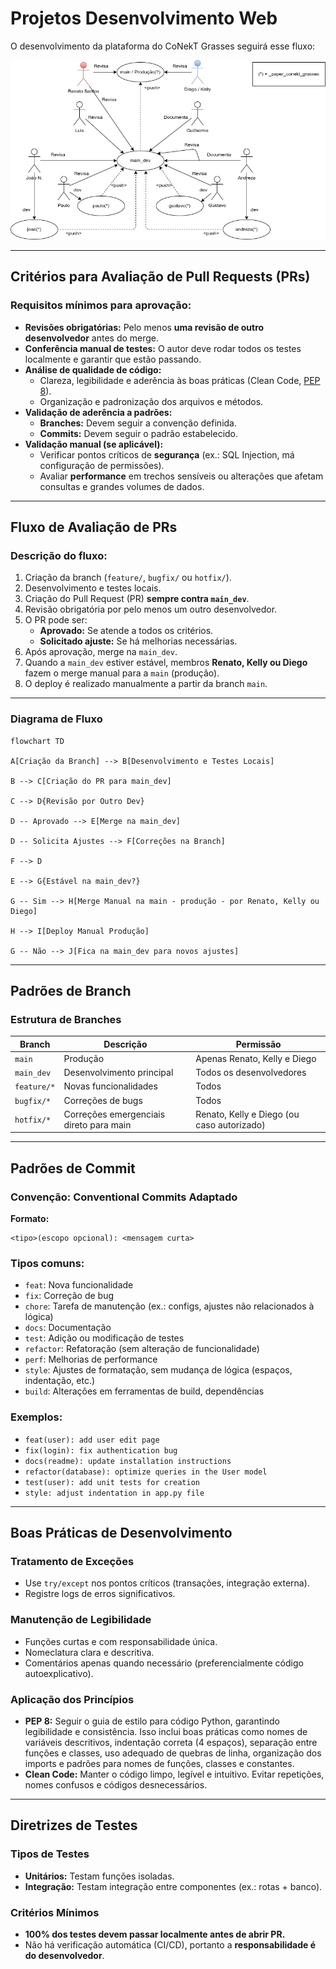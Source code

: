 # Projetos Desenvolvimento Web

O desenvolvimento da plataforma do CoNekT Grasses seguirá esse fluxo:

![CoNekT Grasses UML](https://github.com/SantosRAC/projetos_desenvolvimento_web/blob/fe47a8054bc5b365bc1678dc880fad24afdaae8d/CoNekT%20Grasses/UML/Diagrama%20UML%20-%20CoNekT%20Grasses.jpg)

---

## Critérios para Avaliação de Pull Requests (PRs)

### Requisitos mínimos para aprovação:

- **Revisões obrigatórias:** Pelo menos **uma revisão de outro desenvolvedor** antes do merge.
- **Conferência manual de testes:** O autor deve rodar todos os testes localmente e garantir que estão passando.
- **Análise de qualidade de código:**
  - Clareza, legibilidade e aderência às boas práticas (Clean Code, [PEP 8](https://peps.python.org/pep-0008/)).
  - Organização e padronização dos arquivos e métodos.
- **Validação de aderência a padrões:**
  - **Branches:** Devem seguir a convenção definida.
  - **Commits:** Devem seguir o padrão estabelecido.
- **Validação manual (se aplicável):**
  - Verificar pontos críticos de **segurança** (ex.: SQL Injection, má configuração de permissões).
  - Avaliar **performance** em trechos sensíveis ou alterações que afetam consultas e grandes volumes de dados.

---

## Fluxo de Avaliação de PRs

### Descrição do fluxo:

1. Criação da branch (`feature/`, `bugfix/` ou `hotfix/`).
2. Desenvolvimento e testes locais.
3. Criação do Pull Request (PR) **sempre contra `main_dev`**.
4. Revisão obrigatória por pelo menos um outro desenvolvedor.
5. O PR pode ser:
   - **Aprovado:** Se atende a todos os critérios.
   - **Solicitado ajuste:** Se há melhorias necessárias.
6. Após aprovação, merge na `main_dev`.
7. Quando a `main_dev` estiver estável, membros **Renato, Kelly ou Diego** fazem o merge manual para a `main` (produção).
8. O deploy é realizado manualmente a partir da branch `main`.

---

### Diagrama de Fluxo

```mermaid
flowchart TD

A[Criação da Branch] --> B[Desenvolvimento e Testes Locais]

B --> C[Criação do PR para main_dev]

C --> D{Revisão por Outro Dev}

D -- Aprovado --> E[Merge na main_dev]

D -- Solicita Ajustes --> F[Correções na Branch]

F --> D

E --> G{Estável na main_dev?}

G -- Sim --> H[Merge Manual na main - produção - por Renato, Kelly ou Diego]

H --> I[Deploy Manual Produção]

G -- Não --> J[Fica na main_dev para novos ajustes]
```

---

## Padrões de Branch

### Estrutura de Branches

| Branch      | Descrição                               | Permissão                                  |
| ----------- | --------------------------------------- | ------------------------------------------ |
| `main`      | Produção                                | Apenas Renato, Kelly e Diego               |
| `main_dev`  | Desenvolvimento principal               | Todos os desenvolvedores                   |
| `feature/*` | Novas funcionalidades                   | Todos                                      |
| `bugfix/*`  | Correções de bugs                       | Todos                                      |
| `hotfix/*`  | Correções emergenciais direto para main | Renato, Kelly e Diego (ou caso autorizado) |

---

## Padrões de Commit

### Convenção: **Conventional Commits Adaptado**

**Formato:**

```
<tipo>(escopo opcional): <mensagem curta>
```

### Tipos comuns:

- `feat`: Nova funcionalidade
- `fix`: Correção de bug
- `chore`: Tarefa de manutenção (ex.: configs, ajustes não relacionados à lógica)
- `docs`: Documentação
- `test`: Adição ou modificação de testes
- `refactor`: Refatoração (sem alteração de funcionalidade)
- `perf`: Melhorias de performance
- `style`: Ajustes de formatação, sem mudança de lógica (espaços, indentação, etc.)
- `build`: Alterações em ferramentas de build, dependências

### Exemplos:

- `feat(user): add user edit page`
- `fix(login): fix authentication bug`
- `docs(readme): update installation instructions`
- `refactor(database): optimize queries in the User model`
- `test(user): add unit tests for creation`
- `style: adjust indentation in app.py file`

---

## Boas Práticas de Desenvolvimento

### Tratamento de Exceções

- Use `try/except` nos pontos críticos (transações, integração externa).
- Registre logs de erros significativos.

### Manutenção de Legibilidade

- Funções curtas e com responsabilidade única.
- Nomeclatura clara e descritiva.
- Comentários apenas quando necessário (preferencialmente código autoexplicativo).

### Aplicação dos Princípios

- **PEP 8:** Seguir o guia de estilo para código Python, garantindo legibilidade e consistência. Isso inclui boas práticas como nomes de variáveis descritivos, indentação correta (4 espaços), separação entre funções e classes, uso adequado de quebras de linha, organização dos imports e padrões para nomes de funções, classes e constantes.
- **Clean Code:** Manter o código limpo, legível e intuitivo. Evitar repetições, nomes confusos e códigos desnecessários.

---

## Diretrizes de Testes

### Tipos de Testes

- **Unitários:** Testam funções isoladas.
- **Integração:** Testam integração entre componentes (ex.: rotas + banco).

### Critérios Mínimos

- **100% dos testes devem passar localmente antes de abrir PR.**
- Não há verificação automática (CI/CD), portanto a **responsabilidade é do desenvolvedor**.
